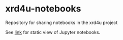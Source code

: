# xrd4u-notebooks 

Repository for sharing notebooks in the xrd4u project 

See [link](https://nbviewer.org/github/fligt/xrd4u-notebooks/tree/master/nbs/?flush_cache=true) for static view of Jupyter notebooks. 
